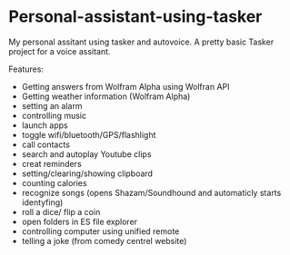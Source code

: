 # Personal-assistant-using-tasker
My personal assitant using tasker and autovoice.
A pretty basic Tasker project for a voice assitant. 

Features:

* Getting answers from Wolfram Alpha using Wolfran API 
* Getting weather information (Wolfram Alpha)
* setting an alarm
* controlling music
* launch apps 
* toggle wifi/bluetooth/GPS/flashlight
* call contacts
* search and autoplay Youtube clips
* creat reminders
* setting/clearing/showing clipboard
* counting calories
* recognize songs (opens Shazam/Soundhound and automaticly starts identyfing)
* roll a dice/ flip a coin
* open folders in ES file explorer
* controlling computer using unified remote
* telling a joke (from comedy centrel website)
